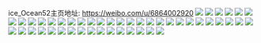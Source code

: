 ice_Ocean52主页地址: https://weibo.com/u/6864002920 
![](https://wx4.sinaimg.cn/mw2000/007uwEIwly1h9jsx55x0ej30u011in1j.jpg) 
![](https://wx4.sinaimg.cn/mw2000/007uwEIwly1h9jrfutwddj30u011idiw.jpg) 
![](https://wx4.sinaimg.cn/mw2000/007uwEIwly1h9hf5a4b4vj30u00xw79k.jpg) 
![](https://wx4.sinaimg.cn/mw2000/007uwEIwly1h9cnv41oa4j30u011idju.jpg) 
![](https://wx4.sinaimg.cn/mw2000/007uwEIwly1h9cn9xppk1j30u011iwj3.jpg) 
![](https://wx4.sinaimg.cn/mw2000/007uwEIwly1h9cn9y5x15j30u011i0xh.jpg) 
![](https://wx4.sinaimg.cn/mw2000/007uwEIwly1h9cn9xdg2cj30u011itcz.jpg) 
![](https://wx4.sinaimg.cn/mw2000/007uwEIwly1h9cn9yluopj30u011i43z.jpg) 
![](https://wx4.sinaimg.cn/mw2000/007uwEIwly1h9cmwyqd0dj30u011idjg.jpg) 
![](https://wx4.sinaimg.cn/mw2000/007uwEIwly1h9cmdvkm1uj315o1jk4qp.jpg) 
![](https://wx4.sinaimg.cn/mw2000/007uwEIwly1h9clwto8r6j30u011i0wr.jpg) 
![](https://wx4.sinaimg.cn/mw2000/007uwEIwly1h9bsgsz63hj30u0194aoo.jpg) 
![](https://wx4.sinaimg.cn/mw2000/007uwEIwly1h99cq0put8j30u0140dw0.jpg) 
![](https://wx4.sinaimg.cn/mw2000/007uwEIwly1h90anq04llj316o16oaii.jpg) 
![](https://wx4.sinaimg.cn/mw2000/007uwEIwly1h8zvm5onhvj30wi15o16f.jpg) 
![](https://wx4.sinaimg.cn/mw2000/007uwEIwly1h8zvm65wjaj30u0140te0.jpg) 
![](https://wx4.sinaimg.cn/mw2000/007uwEIwly1h8zvm6k5e8j30u011iwpj.jpg) 
![](https://wx4.sinaimg.cn/mw2000/007uwEIwly1h8zvm83bp6j316o1kwtjp.jpg) 
![](https://wx4.sinaimg.cn/mw2000/007uwEIwly1h8zvm55s4hj30wi14j49k.jpg) 
![](https://wx4.sinaimg.cn/mw2000/007uwEIwly1h8zvm9qqbwj31jk223x6p.jpg) 
![](https://wx4.sinaimg.cn/mw2000/007uwEIwly1h8wumwmnydj30u0140n2r.jpg) 
![](https://wx4.sinaimg.cn/mw2000/007uwEIwly1h8w8q2m33jj30u00u0ad5.jpg) 
![](https://wx4.sinaimg.cn/mw2000/007uwEIwly1h8t2dnd7mbj30u0190jyy.jpg) 
![](https://wx4.sinaimg.cn/mw2000/007uwEIwly1h8s5bpndcwj31401dzjwc.jpg) 
![](https://wx4.sinaimg.cn/mw2000/007uwEIwly1h8s5buy7gqj31401dzaf4.jpg) 
![](https://wx4.sinaimg.cn/mw2000/007uwEIwly1h8s5buk0yej31401dzdkb.jpg) 
![](https://wx4.sinaimg.cn/mw2000/007uwEIwly1h8rx8e39hij30u0140wk8.jpg) 
![](https://wx4.sinaimg.cn/mw2000/007uwEIwly1h8pntinyt1j30u0140ajw.jpg) 
![](https://wx4.sinaimg.cn/mw2000/007uwEIwly1h8nbecx0b5j31401e07f3.jpg) 
![](https://wx4.sinaimg.cn/mw2000/007uwEIwly1h8nbcdprdvj30u011iae0.jpg) 
![](https://wx4.sinaimg.cn/mw2000/007uwEIwly1h8nbbm7b8qj30i20q7gqt.jpg) 
![](https://wx4.sinaimg.cn/mw2000/007uwEIwly1h6s5pg4be2j30u011i40h.jpg) 
![](https://wx4.sinaimg.cn/mw2000/007uwEIwly1h6s2s1i5c2j30u011iaiq.jpg) 
![](https://wx4.sinaimg.cn/mw2000/007uwEIwly1h6s2s13vgbj30u011i0vd.jpg) 
![](https://wx4.sinaimg.cn/mw2000/007uwEIwly1h6qxnlq15nj30u015zgt3.jpg) 
![](https://wx4.sinaimg.cn/mw2000/007uwEIwly1h6qxhyzo1aj30u0182qbi.jpg) 
![](https://wx4.sinaimg.cn/mw2000/007uwEIwly1h6qxeh5c59j30u0140dp8.jpg) 
![](https://wx4.sinaimg.cn/mw2000/007uwEIwly1h61cptyv0ij30ku0lfdm7.jpg) 
![](https://wx4.sinaimg.cn/mw2000/007uwEIwly1h5iytnhbifj30ku1127a4.jpg) 
![](https://wx4.sinaimg.cn/mw2000/007uwEIwly1h5iytn4186j30ku112djg.jpg) 
![](https://wx4.sinaimg.cn/mw2000/007uwEIwly1h5i1fgxjv7j30ku112aed.jpg) 
![](https://wx4.sinaimg.cn/mw2000/007uwEIwly1h5gueu2e2hj30u0140gzr.jpg) 
![](https://wx4.sinaimg.cn/mw2000/007uwEIwly1h5c08zz4dpj30u00u7tcm.jpg) 
![](https://wx4.sinaimg.cn/mw2000/007uwEIwly1h58kwtj72jj30u0140dos.jpg) 
![](https://wx4.sinaimg.cn/mw2000/007uwEIwly1h58kt3b3nyj30u0191n1r.jpg) 
![](https://wx4.sinaimg.cn/mw2000/007uwEIwly1h58igqf5u2j30u018u48i.jpg) 
![](https://wx4.sinaimg.cn/mw2000/007uwEIwly1h58fflso25j30u011igrm.jpg) 
